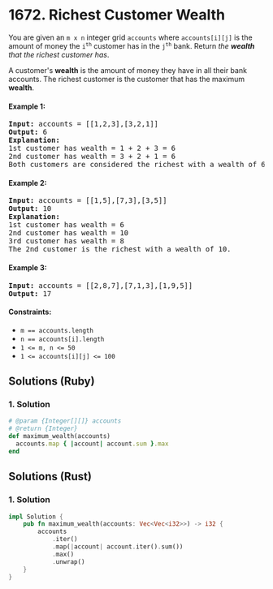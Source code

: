 # 1672. Richest Customer Wealth
You are given an `m x n` integer grid `accounts` where `accounts[i][j]` is the amount of money the <code>i<sup>th</sup></code> customer has in the <code>j<sup>th</sup></code> bank. Return *the **wealth** that the richest customer has*.

A customer's **wealth** is the amount of money they have in all their bank accounts. The richest customer is the customer that has the maximum **wealth**.

#### Example 1:
<pre>
<strong>Input:</strong> accounts = [[1,2,3],[3,2,1]]
<strong>Output:</strong> 6
<strong>Explanation:</strong>
1st customer has wealth = 1 + 2 + 3 = 6
2nd customer has wealth = 3 + 2 + 1 = 6
Both customers are considered the richest with a wealth of 6 each, so return 6.
</pre>

#### Example 2:
<pre>
<strong>Input:</strong> accounts = [[1,5],[7,3],[3,5]]
<strong>Output:</strong> 10
<strong>Explanation:</strong>
1st customer has wealth = 6
2nd customer has wealth = 10
3rd customer has wealth = 8
The 2nd customer is the richest with a wealth of 10.
</pre>

#### Example 3:
<pre>
<strong>Input:</strong> accounts = [[2,8,7],[7,1,3],[1,9,5]]
<strong>Output:</strong> 17
</pre>

#### Constraints:
* `m == accounts.length`
* `n == accounts[i].length`
* `1 <= m, n <= 50`
* `1 <= accounts[i][j] <= 100`

## Solutions (Ruby)

### 1. Solution
```Ruby
# @param {Integer[][]} accounts
# @return {Integer}
def maximum_wealth(accounts)
  accounts.map { |account| account.sum }.max
end
```

## Solutions (Rust)

### 1. Solution
```Rust
impl Solution {
    pub fn maximum_wealth(accounts: Vec<Vec<i32>>) -> i32 {
        accounts
            .iter()
            .map(|account| account.iter().sum())
            .max()
            .unwrap()
    }
}
```
